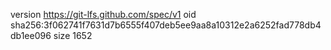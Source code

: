 version https://git-lfs.github.com/spec/v1
oid sha256:3f062741f7631d7b6555f407deb5ee9aa8a10312e2a6252fad778db4db1ee096
size 1652
